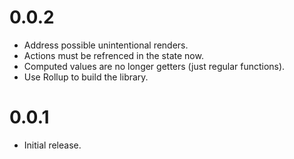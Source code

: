 # 0.0.2

- Address possible unintentional renders.
- Actions must be refrenced in the state now.
- Computed values are no longer getters (just regular functions).
- Use Rollup to build the library.

# 0.0.1

- Initial release.
